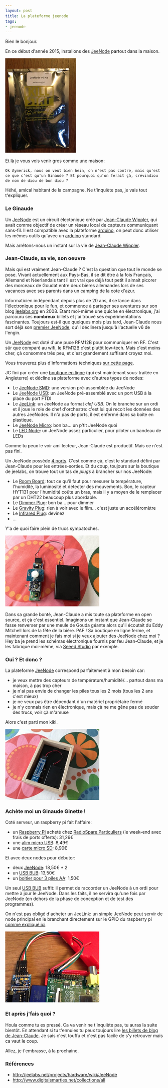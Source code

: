 ```yaml
---
layout: post
title: La plateforme jeenode
tags:
- jeenode
---
```


Bien le bonjour.

En ce début d'année 2015, installons des [JeeNode](http://jeelabs.net/projects/hardware/wiki/JeeNode) partout dans la maison.

![Jeenode](/img/jeenode_solder/jeenode_01.jpg)

Et là je vous vois venir gros comme une maison:

    Ok Aymerick, nous on veut bien hein, on n'est pas contre, mais qu'est ce que c'est qu'un Ginaude ? Et pourquoi qu'on ferait çà, crévindiou de nom de diou de bon diou ?

Héhé, amical habitant de la campagne. Ne t'inquiète pas, je vais tout t'expliquer.


### Le Ginaude

Un [JeeNode](http://jeelabs.net/projects/hardware/wiki/JeeNode) est un circuit électonique créé par [Jean-Claude Wippler](http://jeelabs.org/about/), qui avait comme objectif de créer un réseau local de capteurs communiquant sans-fil. Il est compatible avec la plateforme [arduino](http://www.arduino.cc), on peut donc utiliser les mêmes outils qu'avec un [arduino](http://www.arduino.cc) standard.

Mais arrêtons-nous un instant sur la vie de [Jean-Claude Wippler](http://jeelabs.org/about/).


### Jean-Claude, sa vie, son oeuvre

Mais qui est vraiment Jean-Claude ? C'est la question que tout le monde se pose. Vivant actuellement aux Pays-Bas, il se dit être à la fois Français, Allemand et Néerlandais tant il est vrai que déjà tout petit il aimait picorer des morceaux de Goudat entre deux bières allemandes lors de ses vacances avec ses parents dans un camping de la cote d'azur.

Informaticien indépendant depuis plus de 20 ans, il se lance dans l'électronique pour le fun, et commence à partager ses aventures sur son blog [jeelabs.org](http://jeelabs.org/2008/10/) en 2008. Etant moi-même une quiche en électronique, j'ai parcouru ses **nombreux** billets et j'ai trouvé ses expérimentations fascinantes. Toujours est-il que quelques mois plus tard, Jean-Claude nous sort déjà son [premier JeeNode](http://jeelabs.org/2009/02/13/its-called-a-jeenode/), qu'il déclinera jusqu'à l'actuelle v6 de l'engin.

Un [JeeNode](http://jeelabs.net/projects/hardware/wiki/JeeNode) est doté d'une puce RFM12B pour communiquer en RF. C'est sûr que comparé au wifi, le RFM12B c'est plutôt low-tech. Mais c'est moins cher, çà consomme très peu, et c'est grandement suffisant croyez moi.

Vous trouverez plus d'informations techniques [sur cette page](http://jeelabs.net/projects/hardware/wiki/JeeNode).

JC fini par créer une [boutique en ligne](http://www.digitalsmarties.net/collections/all) (qui est maintenant sous-traitée en Angleterre) et décline sa plateforme avec d'autres types de nodes:

  - Le [JeeNode SMD](http://www.digitalsmarties.net/products/jeenode-smd): une version pré-assemblée du JeeNode
  - Le [JeeNode USB](http://www.digitalsmarties.net/products/jeenode-usb): un JeeNode pré-assemblé avec un port USB à la place du port FTDI
  - Le [JeeLink](http://www.digitalsmarties.net/products/jeelink): un JeeNode au format *clef USB*. On le branche sur un ordi et il joue le role de chef d'orchestre: c'est lui qui recoit les données des autres JeeNodes. Il n'a pas de ports, il est enfermé dans sa boite en plastique.
  - Le [JeeNode Micro](http://www.digitalsmarties.net/products/jeenode-micro): bon ba... un p'tit JeeNode quoi
  - Le [LED Node](http://www.digitalsmarties.net/products/led-node-v2): un JeeNode assez particulier, pour piloter un bandeau de LEDs

Comme tu peux le voir ami lecteur, Jean-Claude est productif. Mais ce n'est pas fini.

Un JeeNode possède [4 ports](http://jeelabs.net/projects/hardware/wiki/JeeNode#Ports-1-4). C'est comme çà, c'est le standard défini par Jean-Claude pour les entrées-sorties. Et du coup, toujours sur la boutique de jeelabs, on trouve tout un tas de *plugs* à brancher sur nos JeeNode:

  - Le [Room Board](http://www.digitalsmarties.net/products/room-board): tout ce qu'il faut pour mesurer la température, l'humidité, la luminosité et détecter des mouvements. Bon, le capteur HYT131 pour l'humidité coûte un bras, mais il y a moyen de le remplacer par un DHT22 beaucoup plus abordable.
  - Le [Dimmer Plug](http://www.digitalsmarties.net/products/dimmer-plug): bon ba... pour dimmer
  - Le [Gravity Plug](http://www.digitalsmarties.net/products/gravity-plug): rien à voir avec le film... c'est juste un accéléromètre
  - Le [Infrared Plug](http://www.digitalsmarties.net/products/infrared-plug): devinez
  - ...

Y'a de quoi faire plein de trucs sympatoches.

![Jeenode with Room Board](/img/jeenode/jeenode_roomboard.jpg)

Dans sa grande bonté, Jean-Claude a mis toute sa plateforme en open source, et çà c'est essentiel. Imaginons un instant que Jean-Claude se fasse renverser par une meule de Gouda géante alors qu'il écoutait du Eddy Mitchell lors de la fête de la bière. PAF ! Sa boutique en ligne ferme, et maintenant comment je fais moi si je veux ajouter des JeeNode chez moi ? Hey ba je prend les schémas électronique fournis par feu Jean-Claude, et je les fabrique moi-même, via [Seeed Studio](http://www.seeedstudio.com/service/index.php?r=pcb) par exemple.


### Oui ? Et donc ?

La plateforme [JeeNode](http://jeelabs.net/projects/hardware/wiki/JeeNode) correspond parfaitement à mon besoin car:

  - je veux mettre des capteurs de température/humidité/... partout dans ma maison, à pas trop cher
  - je n'ai pas envie de changer les piles tous les 2 mois (tous les 2 ans c'est mieux)
  - je ne veux pas être dépendant d'un matériel propriétaire fermé
  - je n'y connais rien en électronique, mais çà ne me gêne pas de souder des trucs, voir çà m'amuse

Alors c'est parti mon kiki.

![Jeenode hidden in an Ikea Ribba](/img/jeenode/jeenode_ribba.jpg)


### Achète moi un Ginaude Ginette !

Coté serveur, un raspberry pi fait l'affaire:

  - un [Raspberry Pi](http://www.raspberrypi.org) acheté chez [RadioSpare Particuliers](http://www.rs-particuliers.com/WebCatalog/Raspberry_Pi_B_-8111284.aspx) (le week-end avec frais de ports offerts): 31,26€
  - une [alim micro USB](http://www.amazon.fr/gp/product/B00IMU7TF4): 8,49€
  - une [carte micro SD](http://www.amazon.fr/gp/product/B00MWXUKDK): 8,90€

Et avec deux nodes pour débuter:

  - deux [JeeNode](http://www.digitalsmarties.net/products/jeenode): 18,50€ * 2
  - un [USB BUB](http://www.digitalsmarties.net/products/usb-bub): 13,50€
  - un [boitier pour 3 piles AA](http://www.dx.com/p/4-5v-3-x-aa-battery-holder-case-box-with-leads-103858#.VKqhd2SG_50): 1,50€

Un seul [USB BUB](http://www.digitalsmarties.net/products/usb-bub) suffit: il permet de raccorder un JeeNode à un ordi pour mettre à jour le JeeNode. Dans les faits, il ne servira qu'une fois par JeeNode (en dehors de la phase de conception et de test des programmes).

On n'est pas obligé d'acheter un JeeLink: un simple JeeNode peut servir de node principal en le branchant directement sur le GPIO du raspberry pi [comme expliqué ici](http://jeelabs.org/2012/09/20/serial-hookup-jeenode-to-raspberry-pi/).

![Jeenode](/img/jeenode/jeenode_rpi.jpg)


### Et après j'fais quoi ?

Houla comme tu es pressé. Ca va venir ne t'inquiète pas, tu auras la suite bientôt. En attendant si tu t'ennuies tu peux toujours lire [les billets de blog de Jean-Claude](http://jeelabs.org/). Je sais c'est touffu et c'est pas facile de s'y retrouver mais ca vaut le coup.

Allez, je t'embrasse, à la prochaine.


### Références

- <http://jeelabs.net/projects/hardware/wiki/JeeNode>
- <http://www.digitalsmarties.net/collections/all>
